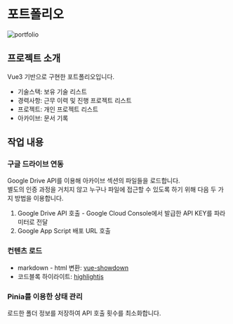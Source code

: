 # 포트폴리오

![portfolio](https://github.com/user-attachments/assets/40cc5479-420f-4003-9afe-2d3e6d73db9e)

## 프로젝트 소개

Vue3 기반으로 구현한 포트폴리오입니다.

* 기술스택: 보유 기술 리스트
* 경력사항: 근무 이력 및 진행 프로젝트 리스트
* 프로젝트: 개인 프로젝트 리스트
* 아카이브: 문서 기록

## 작업 내용

### 구글 드라이브 연동

Google Drive API를 이용해 아카이브 섹션의 파일들을 로드합니다.  
별도의 인증 과정을 거치지 않고 누구나 파일에 접근할 수 있도록 하기 위해 다음 두 가지 방법을 이용합니다.

1. Google Drive API 호출 - Google Cloud Console에서 발급한 API KEY를 파라미터로 전달
2. Google App Script 배포 URL 호출

### 컨텐츠 로드

* markdown - html 변환: [vue-showdown](https://vue-showdown.js.org/)
* 코드블록 하이라이트: [highlightjs](https://highlightjs.org/)

### Pinia를 이용한 상태 관리

로드한 폴더 정보를 저장하여 API 호출 횟수를 최소화합니다.
